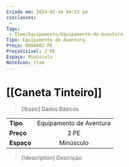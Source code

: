 ```yaml
---
Criado em: 2024-02-26 04:53 pm
cssclasses:
 - 
Tags:
 - Item/Equipamento/Equipamento-de-Aventura
Tipo: Equipamento de Aventura
Preço: 0000002 PE
PreçoVisivel: 2 PE
Espaço: Minúsculo
NoteIcon: Item
---
```

# [[Caneta Tinteiro]]

> [!basic] Dados Básicos
> 
|            |     |
| ---------- |:---:|
| **Tipo**   |  Equipamento de Aventura   |
| **Preço**  |  2 PE   |
| **Espaço** |   Minúsculo   |
>
 
> [!description] Descrição
> 
>
